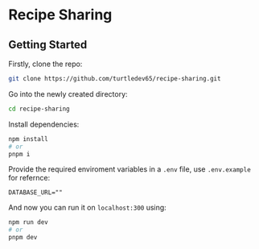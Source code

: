 # Recipe Sharing

## Getting Started

Firstly, clone the repo:

```sh
git clone https://github.com/turtledev65/recipe-sharing.git
```

Go into the newly created directory:

```sh
cd recipe-sharing
```

Install dependencies:

```sh
npm install
# or
pnpm i
```

Provide the required enviroment variables in a `.env` file, use `.env.example` for refernce:

```
DATABASE_URL=""
```

And now you can run it on `localhost:300` using:

```sh
npm run dev
# or
pnpm dev
```
